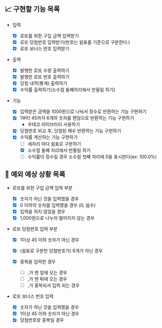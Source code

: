 ## 📈 구현할 기능 목록

- 입력

  - [x] 로또를 위한 구입 금액 입력받기
  - [x] 로또 당첨번호 입력받기(번호는 쉼표를 기준으로 구분한다.)
  - [x] 로또 보너스 번호 입력받기

- 출력

  - [x] 발행한 로또 수량 출력하기
  - [x] 발행한 로또 번호 출력하기
  - [x] 당첨 내역(통계) 출력하기
  - [x] 수익률 출력하기(소수점 둘째자리에서 반올림 하기)

- 기능

  - [x] 입력받은 금액을 1000원으로 나눠서 장수로 반환하는 기능 구현하기
  - [x] 1부터 45까지 6개의 숫자를 랜덤으로 반환하는 기능 구현하기
    - 우테코 라이브러리 사용하기
  - [x] 당첨번호 비교 후, 당첨된 매수 반환하는 기능 구현하기
  - [x] 수익률 계산하는 기능 구현하기
    - [ ] 세자리 마다 쉼표로 구분하기
    - [x] 소수점 둘째 자리에서 반올림 하기
    - [ ] 수익률이 정수일 경우 소수점 첫째 자리에 0을 표시한다(ex: 100.0%)

## 🎯 예외 예상 상황 목록

- 로또를 위한 구입 금액 입력 부분

  - [x] 숫자가 아닌 것을 입력했을 경우
  - [x] 0 이하의 숫자를 입력했을 경우 (0, 음수)
  - [x] 입력을 하지 않았을 경우
  - [x] 1,000원으로 나누어 떨어지지 않는 경우

- 로또 당첨번호 입력 부분

  - [x] 1이상 45 이하 숫자가 아닌 경우
  - [x] (쉼표로 구분한 당첨번호가) 6개가 아닌 경우
  - [x] 중복을 입력한 경우

    - [ ] ,가 맨 앞에 오는 경우
    - [ ] ,가 맨 뒤에 오는 경우
    - [ ] ,가 중복되서 입력 되는 경우

- 로또 보너스 번호 입력

  - [x] 숫자가 아닌 것을 입력했을 경우
  - [x] 1이상 45 이하 숫자가 아닌 경우
  - [x] 당첨번호랑 중복일 경우
